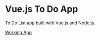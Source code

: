 # Vue.js To Do App

To Do List app built with Vue.js and Node.js.

[Working App](https://jsnspr-vue-todo-app.herokuapp.com/)
